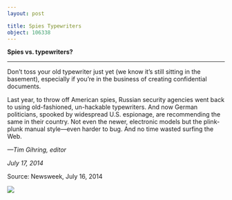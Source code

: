 ```yaml
---
layout: post

title: Spies Typewriters
object: 106338
---
```

**Spies vs. typewriters?**

****

Don’t toss your old typewriter just yet (we know it’s still sitting in the basement), especially if you’re in the business of creating confidential documents. 

Last year, to throw off American spies, Russian security agencies went back to using old-fashioned, un-hackable typewriters. And now German politicians, spooked by widespread U.S. espionage, are recommending the same in their country. Not even the newer, electronic models but the plink-plunk manual style—even harder to bug. And no time wasted surfing the Web.

*—Tim Gihring, editor*

*July 17, 2014*

Source: Newsweek, July 16, 2014

![]({{siteurl.base}}/images/14-07-17_2008.44.1_TypewriterSpiesEDIT-1.jpg)
